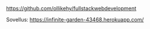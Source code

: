 https://github.com/ollikehy/fullstackwebdevelopment

Sovellus:
https://infinite-garden-43468.herokuapp.com/